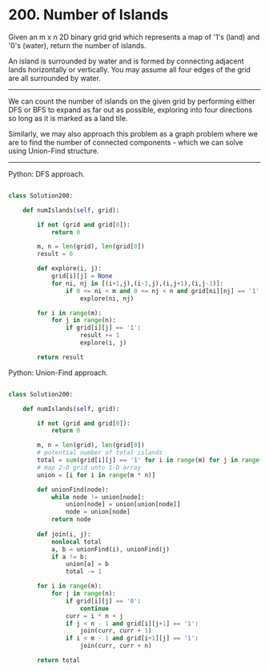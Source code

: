 # 200. Number of Islands

Given an m x n 2D binary grid grid which represents a map of '1's (land) and
'0's (water), return the number of islands.

An island is surrounded by water and is formed by connecting adjacent lands
horizontally or vertically. You may assume all four edges of the grid are all
surrounded by water.

---

We can count the number of islands on the given grid by performing either DFS
or BFS to expand as far out as possible, exploring into four directions so long
as it is marked as a land tile.

Similarly, we may also approach this problem as a graph problem where we are to
find the number of connected components - which we can solve using Union-Find
structure.

---

Python: DFS approach.

```python

class Solution200:

    def numIslands(self, grid):

        if not (grid and grid[0]):
            return 0

        m, n = len(grid), len(grid[0])
        result = 0

        def explore(i, j):
            grid[i][j] = None
            for ni, nj in [(i+1,j),(i-1,j),(i,j+1),(i,j-1)]:
                if 0 <= ni < m and 0 <= nj < n and grid[ni][nj] == '1':
                    explore(ni, nj)

        for i in range(m):
            for j in range(n):
                if grid[i][j] == '1':
                    result += 1
                    explore(i, j)

        return result
```

Python: Union-Find approach.

```python

class Solution200:

    def numIslands(self, grid):

        if not (grid and grid[0]):
            return 0

        m, n = len(grid), len(grid[0])
        # potential number of total islands
        total = sum(grid[i][j] == '1' for i in range(m) for j in range(n))
        # map 2-D grid unto 1-D array
        union = [i for i in range(m * n)]

        def unionFind(node):
            while node != union[node]:
                union[node] = union[union[node]]
                node = union[node]
            return node
        
        def join(i, j):
            nonlocal total
            a, b = unionFind(i), unionFind(j)
            if a != b:
                union[a] = b
                total -= 1

        for i in range(m):
            for j in range(n):
                if grid[i][j] == '0':
                    continue
                curr = i * n + j
                if j < n - 1 and grid[i][j+1] == '1':
                    join(curr, curr + 1)
                if i < m - 1 and grid[i+1][j] == '1':
                    join(curr, curr + n)

        return total
```
